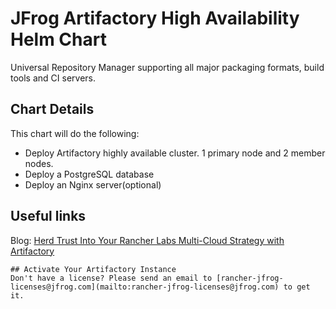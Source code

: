 # JFrog Artifactory High Availability Helm Chart

Universal Repository Manager supporting all major packaging formats, build tools and CI servers.

## Chart Details
This chart will do the following:

* Deploy Artifactory highly available cluster. 1 primary node and 2 member nodes.
* Deploy a PostgreSQL database
* Deploy an Nginx server(optional)

## Useful links
Blog: [Herd Trust Into Your Rancher Labs Multi-Cloud Strategy with Artifactory](https://jfrog.com/blog/herd-trust-into-your-rancher-labs-multi-cloud-strategy-with-artifactory/)

```
## Activate Your Artifactory Instance 
Don't have a license? Please send an email to [rancher-jfrog-licenses@jfrog.com](mailto:rancher-jfrog-licenses@jfrog.com) to get it.
```